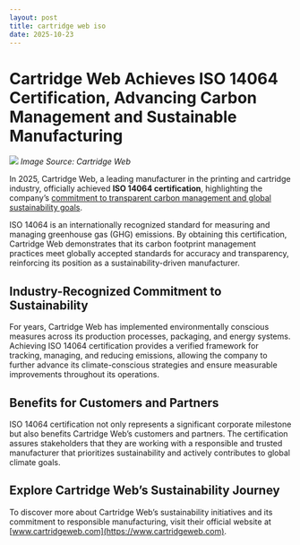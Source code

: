 ```yaml
---
layout: post
title: cartridge web iso
date: 2025-10-23
---
```

# Cartridge Web Achieves ISO 14064 Certification, Advancing Carbon Management and Sustainable Manufacturing

![](https://www.cartridgeweb.com/storage/media/faq/GPI%20is%20now%20ISO%2014064%20certified!.jpg)
*Image Source: Cartridge Web*

In 2025, Cartridge Web, a leading manufacturer in the printing and cartridge industry, officially achieved **ISO 14064 certification**, highlighting the company’s [commitment to transparent carbon management and global sustainability goals](**https://www.cartridgeweb.com/en/about/esg**).  

ISO 14064 is an internationally recognized standard for measuring and managing greenhouse gas (GHG) emissions. By obtaining this certification, Cartridge Web demonstrates that its carbon footprint management practices meet globally accepted standards for accuracy and transparency, reinforcing its position as a sustainability-driven manufacturer.  

## Industry-Recognized Commitment to Sustainability
For years, Cartridge Web has implemented environmentally conscious measures across its production processes, packaging, and energy systems. Achieving ISO 14064 certification provides a verified framework for tracking, managing, and reducing emissions, allowing the company to further advance its climate-conscious strategies and ensure measurable improvements throughout its operations.  

## Benefits for Customers and Partners
ISO 14064 certification not only represents a significant corporate milestone but also benefits Cartridge Web’s customers and partners. The certification assures stakeholders that they are working with a responsible and trusted manufacturer that prioritizes sustainability and actively contributes to global climate goals.  

## Explore Cartridge Web’s Sustainability Journey
To discover more about Cartridge Web’s sustainability initiatives and its commitment to responsible manufacturing, visit their official website at [www.cartridgeweb.com](https://www.cartridgeweb.com).  
